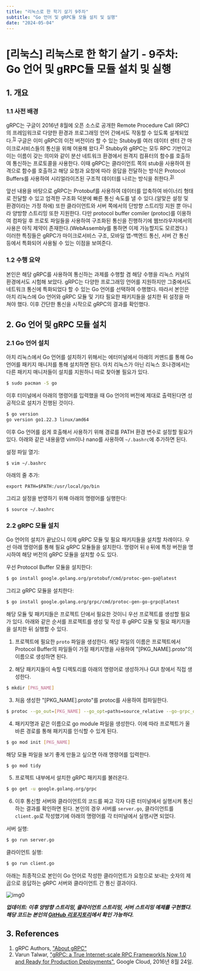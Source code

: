 ```yaml
---
title: "리눅스로 한 학기 살기 9주차"
subtitle: "Go 언어 및 gRPC듈 모듈 설치 및 실행"
date: "2024-05-04"
---
```


# [리눅스] 리눅스로 한 학기 살기 - 9주차: Go 언어 및 gRPC듈 모듈 설치 및 실행

## 1. 개요

### 1.1 사전 배경

gRPC는 구글이 2016년 8월에 오픈 소스로 공개한 Remote Procedure Call (RPC)의 프레임워크로 다양한 환경과 프로그래밍 언어 간에서도 작동할 수 있도록 설계되었다.<sup>[1)](#ref1)</sup> 구글은 이미 gRPC의 이전 버전이라 할 수 있는 Stubby를 여러 데이터 센터 간 마이크로서비스들의 통신을 위해 어용해 왔다.<sup>[2)](#ref2)</sup> Stubby와 gRPC는 모두 RPC 기반이고 이는 이름이 갖는 의미와 같이 분산 네트워크 환경에서 원격지 컴퓨터의 함수를 호출하여 통신하는 프로토콜을 사용한다. 이때 gRPC는 클라이언트 쪽의 stub을 사용하여 원격으로 함수를 호출하고 해당 요청과 요청에 따라 응답을 전달하는 방식은 Protocol Buffers를 사용하여 시리얼라이즈된 구조적 데이터를 나르는 방식을 취한다.<sup>[3)](#ref3)</sup>

앞선 내용을 바탕으로 gRPC는 Protobuf를 사용하여 데이터를 압축하여 바이너리 형태로 전달할 수 있고 엄격한 구조화 덕분에 빠른 통신 속도를 낼 수 있다.(알맞은 설정 및 환경이라는 가정 하에) 또한 클라이언트와 서버 쪽에서의 단방향 스트리밍 지원 뿐 아니라 양방향 스트리밍 또한 지원한다. 다만 protocol buffer comiler (protoc)를 이용하여 컴파일 후 프로토 파일들을 사용하여 구조화된 통신을 진행하기에 웹브라우저에서의 사용은 아직 제약이 존재한다.(WebAssembly를 통하면 이제 가능할지도 모르겠다.) 이러한 특징들은 gRPC가 마이크로서비스 구조, 모바일 앱-백엔드 통신, 서버 간 통신 등에서 특화되어 사용될 수 있는 이점을 보여준다.

### 1.2 수행 요약

본인은 해당 gRPC를 사용하여 통신하는 과제를 수행할 겸 해당 수행을 리눅스 커널의 환경에서도 시험해 보았다. gRPC는 다양한 프로그래밍 언어를 지원하지만 그중에서도 네트워크 통신에 특화되었다 할 수 있는 Go 언어를 선택하여 수행했다. 따라서 본인은 아치 리눅스에 Go 언어와 gRPC 모듈 및 기타 필요한 패키지들을 설치한 뒤 설정을 마쳐야 했다. 이후 간단한 통신을 시작으로  gRPC의 결과를 확인했다.

## 2. Go 언어 및 gRPC 모듈 설치

### 2.1 Go 언어 설치

아치 리눅스에서 Go 언어를 설치하기 위해서는 에터미널에서 아래의 커맨드를 통해 Go 언어를 패키지 매니저를 통해 설치하면 된다. 아치 리눅스가 아닌 리눅스 호나경에서는 다른 패키지 매니저들이 설치를 지원하니 따로 찾아볼 필요가 있다.

```bash
$ sudo pacman -S go
```

이후 터미널에서 아래의 명령어를 입력했을 때 Go 언어의 버전에 제대로 출력된다면 성공적으로 설치가 진행된 것이다.

```bash
$ go version
go version go1.22.3 linux/amd64
```

이후 Go 언어를 쉽게 호출해서 사용하기 위해 경로를 PATH 환경 변수로 설정할 필요가 있다. 아래와 같은 내용을영 vim이나 nano를 사용하여 `~/.bashrc`에 추가하면 된다.

설정 파일 열기:

```
$ vim ~/.bashrc
```

아래의 줄 추가:

```
export PATH=$PATH:/usr/local/go/bin
```

그리고 설정을 반영하기 위해 아래의 명령어를 실행한다:

```
$ source ~/.bashrc
```

### 2.2 gRPC 모듈 설치

Go 언어의 설치가 끝났으니 이제 gRPC 모듈 및 필요 패키지들을 설치할 차례이다. 우선 아래 명령어를 통해 필요 gRPC 모듈들을 설치한다. 명령어 뒤 `@` 뒤에 특정 버전을 명시하여 해당 버전의 gRPC 모듈을 설치할 수도 있다.

우선 Protocol Buffer 모듈을 설치한다:

```bash
$ go install google.golang.org/protobuf/cmd/protoc-gen-go@latest
```

그리고 gRPC 모듈을 설치한다:

```bash
$ go install google.golang.org/grpc/cmd/protoc-gen-go-grpc@latest
```

해당 모듈 및 패키지들은 프로젝트 단에서 필요한 것이니 우선 프로젝트를 생성할 필요가 있다. 아래와 같은 순서를 프로젝트를 생성 및 작성 후 gRPC 모듈 및 필요 패키지들을 설치한 뒤 실행할 수 있다.

1. 프로젝트에 필요한 `proto` 파일을 생성한다. 해당 파일의 이름은 프로젝트에서 Protocol Buffer의 파일들이 가질 패키지명을 사용하여 "[PKG_NAME].proto"의 이름으로 생성하면 된다.

2. 해당 패키지들이 속할 디렉토리를 아래의 명령어로 생성하거나 GUI 창에서 직접 생성한다.

```bash
$ mkdir [PKG_NAME]
```

3. 처음 생성한 "[PKG_NAME].proto"를 protoc를 사용하여 컴파일한다.

```bash
$ protoc --go_out=[PKG_NAME] --go_opt=paths=source_relative --go-grpc_out=[PKG_NAME] --go-grpc_opt=paths=source_relative [PROTOBUF_NAME].proto
```

4. 패키지명과 같은 이름으로 go module 파일을 생성한다. 이에 따라 프로젝트가 올바른 경로를 통해 패키지를 인식할 수 있게 된다.

```bash
$ go mod init [PKG_NAME]
```

해당 모듈 파일을 보기 좋게 만들고 싶으면 아래 명령어를 입력한다.

```bash
$ go mod tidy
```

5. 프로젝트 내부에서 설치한 gRPC 패키지를 불러온다.

```bash
$ go get -u google.golang.org/grpc
```

6. 이후 통신할 서버와 클라이언트의 코드를 짜고 각자 다른 터미널에서 실행시켜 통신하는 결과를 확인하면 된다. 본인의 경우 서버를 `server.go`, 클라이언트를 `client.go`로 작성했기에 아래의 명령어를 각 터미널에서 실행시면 되었다.

서버 실행:

```bash
$ go run server.go
```

클라이언트 실행:

```bash
$ go run client.go
```

아래는 최종적으로 본인이 Go 언어로 작성한 클라이언트가 요청으로 보내는 숫자의 제곱으로 응답하는 gRPC 서버와 클라이언트 간 통신 결과이다.

![img0](/images/linux/20240504/img0.png)

***업데이트: 이후 양방향 스트리밍, 클라이언트 스트리밍, 서버 스트리밍 예제를 구현했다. 해당 코드는 본인의 [GitHub 리포지토리](https://github.com/yoonyLim/gRPCGolangSamples)에서 확인 가능하다.***

## 3. References

<a id="ref1"></a>
1. gRPC Authors, ["About gRPC"](https://grpc.io/)
<a id="ref2"></a>
2. Varun Talwar, ["gRPC: a True Internet-scale RPC FrameworkIs Now 1.0 and Ready for Production Deployments"](https://cloud.google.com/blog/products/gcp/grpc-a-true-internet-scale-rpc-framework-is-now-1-and-ready-for-production-deployments), Google Cloud, 2016년 8월 24일.
